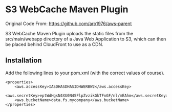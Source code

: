 S3 WebCache Maven Plugin
========================

Original Code From: https://github.com/aro1976/aws-parent

S3 WebCache Maven Plugin uploads the static files from the src/main/webapp directory of a Java
Web Application to S3, which can then be placed behind CloudFront to use as a CDN.

## Installation
Add the following lines to your pom.xml (with the correct values of course).

    <properties>
    	<aws.accessKey>IASDHASDHASIDHWERBW2</aws.accessKey>
    	<aws.secretKey>eptWdHgsN4XU0N4SFlpZvzikGkTFnGF/nl/mEAhm</aws.secretKey>
    	<aws.bucketName>data.fs.mycompany</aws.bucketName>
    </properties>

